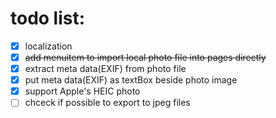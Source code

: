 # todo list:

- [x] localization
- [x] ~~add menuitem to import local photo file into pages directly~~
- [x] extract meta data(EXIF) from photo file
- [x] put meta data(EXIF) as textBox beside photo image
- [x] support Apple's HEIC photo
- [ ] chceck if possible to export to jpeg files
